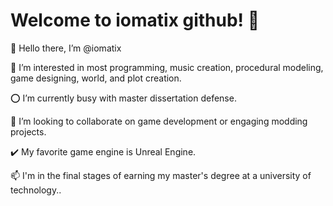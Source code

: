 # Welcome to iomatix github! 🐉

 👋 Hello there, I’m @iomatix
 
 👀 I’m interested in most programming, music creation, procedural modeling, game designing, world, and plot creation.
 
 ⭕ I’m currently busy with master dissertation defense.
 
 💞️ I’m looking to collaborate on game development or engaging modding projects.
 
 ✔️ My favorite game engine is Unreal Engine.
 
 📫 I'm in the final stages of earning my master's degree at a university of technology..
